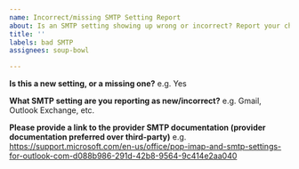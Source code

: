 ```yaml
---
name: Incorrect/missing SMTP Setting Report
about: Is an SMTP setting showing up wrong or incorrect? Report your change here.
title: ''
labels: bad SMTP
assignees: soup-bowl

---
```


**Is this a new setting, or a missing one?**
e.g. Yes

**What SMTP setting are you reporting as new/incorrect?**
e.g. Gmail, Outlook Exchange, etc.

**Please provide a link to the provider SMTP documentation (provider documentation preferred over third-party)**
e.g. https://support.microsoft.com/en-us/office/pop-imap-and-smtp-settings-for-outlook-com-d088b986-291d-42b8-9564-9c414e2aa040
